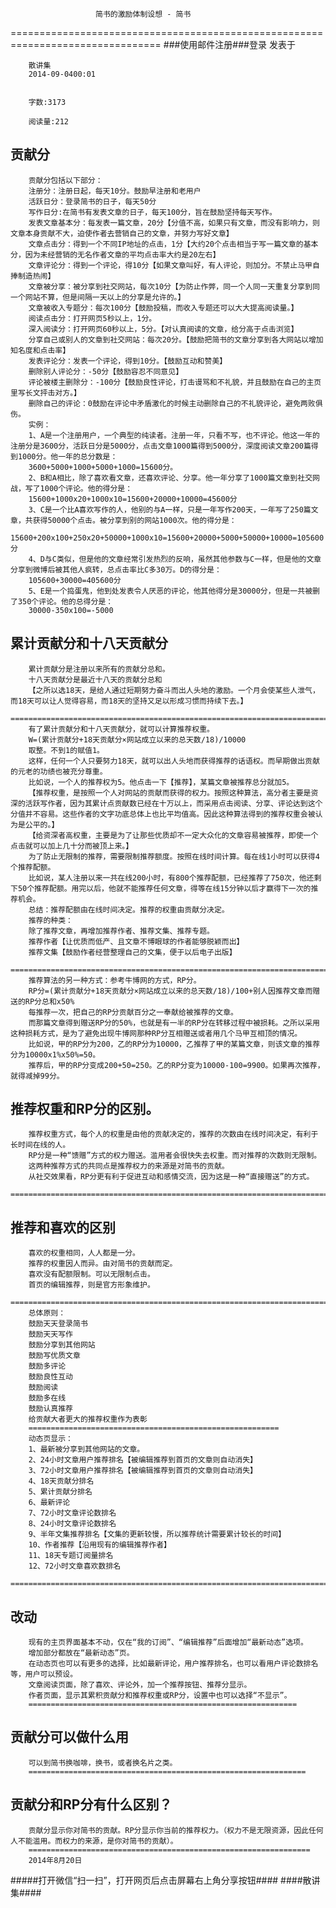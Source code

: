                        简书的激励体制设想 - 简书
================================================================================
###使用邮件注册###登录        发表于


        
        散讲集
        2014-09-0400:01


        字数:3173

        阅读量:212

贡献分
--------------------------------------------------------------------------------
        贡献分包括以下部分：
        注册分：注册日起，每天10分。鼓励早注册和老用户
        活跃日分：登录简书的日子，每天50分
        写作日分:在简书有发表文章的日子，每天100分，旨在鼓励坚持每天写作。
        发表文章基本分：每发表一篇文章，20分【分值不高，如果只有文章，而没有影响力，则文章本身贡献不大，迫使作者去营销自己的文章，并努力写好文章】
        文章点击分：得到一个不同IP地址的点击，1分【大约20个点击相当于写一篇文章的基本分，因为未经营销的无名作者文章的平均点击率大约是20左右】
        文章评论分：得到一个评论，得10分【如果文章叫好，有人评论，则加分。不禁止马甲自捧制造热闹】
        文章被分享：被分享到社交网站，每次10分【为防止作弊，同一个人同一天重复分享到同一个网站不算，但是间隔一天以上的分享是允许的。】
        文章被收入专题分：每次100分【鼓励投稿，而收入专题还可以大大提高阅读量。】
        阅读点击分：打开网页5秒以上，1分。
        深入阅读分：打开网页60秒以上，5分。【对认真阅读的文章，给分高于点击浏览】
        分享自己或别人的文章到社交网站：每次20分。【鼓励把简书的文章分享到各大网站以增加知名度和点击率】
        发表评论分：发表一个评论，得到10分。【鼓励互动和赞美】
        删除别人评论分：-50分【鼓励容忍不同意见】
        评论被楼主删除分：-100分【鼓励良性评论，打击谩骂和不礼貌，并且鼓励在自己的主页里写长文抨击对方。】
        删除自己的评论：0鼓励在评论中矛盾激化的时候主动删除自己的不礼貌评论，避免两败俱伤。
        实例：
        1、A是一个注册用户，一个典型的纯读者。注册一年，只看不写，也不评论。他这一年的注册分是3600分，活跃日分是5000分，点击文章1000篇得到5000分，深度阅读文章200篇得到1000分。他一年的总分数是：
        3600+5000+1000+5000+1000=15600分。
        2、B和A相比，除了喜欢看文章，还喜欢评论、分享。他一年分享了1000篇文章到社交网战，写了1000个评论。他的得分是：
        15600+1000x20+1000x10=15600+20000+10000=45600分
        3、C是一个比A喜欢写作的人，他别的与A一样，只是一年写作200天，一年写了250篇文章，共获得50000个点击。被分享到别的网站1000次。他的得分是：
        15600+200x100+250x20+50000+1000x10=15600+20000+5000+50000+10000=105600分
        4、D与C类似，但是他的文章经常引发热烈的反响，虽然其他参数与C一样，但是他的文章分享到微博后被其他人疯转，总点击率比C多30万。D的得分是：
        105600+30000=405600分
        5、E是一个捣蛋鬼，他到处发表令人厌恶的评论，他其他得分是30000分，但是一共被删了350个评论。他的总得分是：
        30000-350x100=-5000
累计贡献分和十八天贡献分
--------------------------------------------------------------------------------
        累计贡献分是注册以来所有的贡献分总和。
        十八天贡献分是最近十八天的贡献分总和
        【之所以选18天，是给人通过短期努力奋斗而出人头地的激励。一个月会使某些人泄气，而18天可以让人觉得容易，而18天的坚持又足以形成习惯而持续下去。】
        ============================================================================
        有了累计贡献分和十八天贡献分，就可以计算推荐权重。
        W=(累计贡献分+18天贡献分×网站成立以来的总天数/18)/10000
        取整。不到1的赋值1。
        这样，任何一个人只要努力18天，就可以出人头地而获得推荐的话语权。而早期做出贡献的元老的功绩也被充分尊重。
        比如说，一个人的推荐权为5。他点击一下【推荐】，某篇文章被推荐总分就加5。
        【推荐权重，是按照一个人对网站的贡献而获得的权力。按照这种算法，高分者主要是资深的活跃写作者，因为其累计点贡献数已经在十万以上，而采用点击阅读、分享、评论达到这个分值并不容易。这些作者的文字功底总体上也比平均值高。因此这种算法得到的推荐权重会被认为是公平的。】
        【给资深者高权重，主要是为了让那些优质却不一定大众化的文章容易被推荐，即使一个点击就可以加上几十分而被顶上来。】
        为了防止无限制的推荐，需要限制推荐额度。按照在线时间计算。每在线1小时可以获得4个推荐配额。
        比如说，某人注册以来一共在线200小时，有800个推荐配额，已经推荐了750次，他还剩下50个推荐配额。用完以后，他就不能推荐任何文章，得等在线15分钟以后才赢得下一次的推荐机会。
        总结：推荐配额由在线时间决定。推荐的权重由贡献分决定。
        推荐的种类：
        除了推荐文章，再增加推荐作者、推荐文集、推荐专题。
        推荐作者【让优质而低产、且文章不博眼球的作者能够脱颖而出】
        推荐文集【鼓励作者经营整理自己的文集，便于以后电子出版】
        ================================================================================
        推荐算法的另一种方式：参考牛博网的方式，RP分。
        RP分=(累计贡献分+18天贡献分×网站成立以来的总天数/18)/100+别人因推荐文章而赠送的RP分总和x50%
        每推荐一次，把自己的RP分贡献百分之一奉献给被推荐的文章。
        而那篇文章得到赠送RP分的50%，也就是有一半的RP分在转移过程中被损耗。之所以采用这种损耗方式，是为了避免出现牛博网那种RP分互相赠送或者用几个马甲互相顶的情况。
        比如说，甲的RP分为200，乙的RP分为10000，乙推荐了甲的某篇文章，则该文章的推荐分为10000x1%x50%=50。
        推荐后，甲的RP分变成200+50=250。乙的RP分变为10000-100=9900。如果再次推荐，就得减掉99分。
推荐权重和RP分的区别。
--------------------------------------------------------------------------------
        推荐权重方式，每个人的权重是由他的贡献决定的，推荐的次数由在线时间决定，有利于长时间在线的人。
        RP分是一种“馈赠”方式的权力赠送。滥用者会很快失去权重。而对推荐的次数则无限制。
        这两种推荐方式的共同点是推荐权力的来源是对简书的贡献。
        从社交效果看，RP分更有利于促进互动和感情交流，因为这是一种“直接赠送”的方式。
        ================================================================================
推荐和喜欢的区别
--------------------------------------------------------------------------------
        喜欢的权重相同，人人都是一分。
        推荐的权重因人而异。由对简书的贡献而定。
        喜欢没有配额限制。可以无限制点击。
        首页的编辑推荐，则是官方形象维护。
        ================================================================================
        总体原则：
        鼓励天天登录简书
        鼓励天天写作
        鼓励分享到其他网站
        鼓励写优质文章
        鼓励多评论
        鼓励良性互动
        鼓励阅读
        鼓励多在线
        鼓励认真推荐
        给贡献大者更大的推荐权重作为表彰
        ========================================================
        动态页显示：
        1、最新被分享到其他网站的文章。
        2、24小时文章用户推荐排名【被编辑推荐到首页的文章则自动消失】
        3、72小时文章用户推荐排名【被编辑推荐到首页的文章则自动消失】
        4、18天贡献分排名
        5、累计贡献分排名
        6、最新评论
        7、72小时文章评论数排名
        8、24小时文章评论数排名
        9、半年文集推荐排名【文集的更新较慢，所以推荐统计需要累计较长的时间】
        10、作者推荐【沿用现有的编辑推荐作者】
        11、18天专题订阅量排名
        12、72小时文章喜欢数排名
        ========================================================================
改动
--------------------------------------------------------------------------------
        现有的主页界面基本不动，仅在“我的订阅”、“编辑推荐”后面增加“最新动态”选项。
        增加部分都放在“最新动态”页。
        在动态页也可以有更多的选择，比如最新评论，用户推荐排名，也可以看用户评论数排名等，用户可以预设。
        文章阅读页面，除了喜欢、评论外，加一个推荐按钮、推荐分显示。
        作者页面，显示其累积贡献分和推荐权重或RP分，设置中也可以选择“不显示”。
        ============================================================
贡献分可以做什么用
--------------------------------------------------------------------------------
        可以到简书换咖啡，换书，或者换名片之类。
        ==============================================================
贡献分和RP分有什么区别？
--------------------------------------------------------------------------------
        贡献分显示你对简书的贡献。RP分显示你当前的推荐权力。（权力不是无限资源，因此任何人不能滥用。而权力的来源，是你对简书的贡献）。
        ===============================================================
        2014年8月20日
#####打开微信“扫一扫”，打开网页后点击屏幕右上角分享按钮####
        ####散讲集####
      